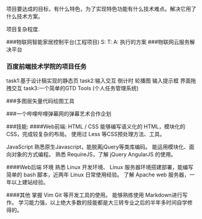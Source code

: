 项目要达成的目标，有什么特色，为了实现特色功能有什么技术难点。解决它用了什么技术方案。

项目复杂程度.

###物联网智能家居控制平台(工程项目)
S: 
T: 
A: 执行的方案
###物联网云服务解决平台

### 百度前端技术学院的项目任务

task1:基于设计稿实现的静态页
task2:输入交互 倒计时 轮播图 输入提示框 界面拖拽交互
task3:一个简单的GTD Tools (个人任务管理系统)

###多图层矢量代码绘图工具

###一个哔哩哔哩弹幕网的弹幕艺术合作企划


###技能:
####Web前端:
HTML / CSS
能够编写语义化的 HTML，模块化的 CSS，完成较复杂的布局。
使用过 Less 等CSS预处理方法、工具。

JavaScript
熟悉原生Javascript，能脱离jQuery等类库编码。
能运用模块化、面向对象的方式编程。
熟悉 RequireJS，了解 jQuery AngularJS 的使用。

####Web后端
环境
熟悉 Linux 开发环境、 Linux 服务器环境搭建部署，能编写简单的 bash 脚本，近两年 Linux 日常使用经验。
了解 Apache web 服务器，一年以上建站经验。

####其他
掌握 Vim Git 等开发工具的使用。
能够熟练使用 Markdown进行写作。
学习能力强，以上绝大多数的技能都是大三转专业之后的半年多时间自学修得的。
